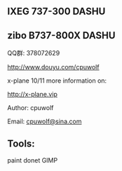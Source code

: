 ## IXEG 737-300 DASHU ##

## zibo B737-800X DASHU ##

QQ群: 378072629

http://www.douyu.com/cpuwolf


x-plane 10/11 more information on:

http://x-plane.vip

Author: cpuwolf

Email: cpuwolf@sina.com



## Tools: ##
paint donet
GIMP